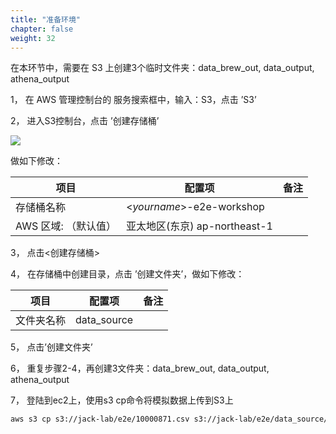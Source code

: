 ```yaml
---
title: "准备环境"
chapter: false
weight: 32
---
```


在本环节中，需要在 S3 上创建3个临时文件夹：data_brew_out, data_output, athena_output



1， 在 AWS 管理控制台的 服务搜索框中，输入：S3，点击 ’S3’

2， 进入S3控制台，点击 ’创建存储桶’

![](/images/LakeHouse/3_0_1_CreateS3Bucket.png)

做如下修改：

| 项目         | 配置项                        | 备注 |
| -------------------- | -------------------------------- | -------------------- |
| 存储桶名称           | <*yourname*>-e2e-workshop     |  |
| AWS 区域: （默认值） | 亚太地区(东京) ap-northeast-1 |  |

3， 点击<创建存储桶>

4， 在存储桶中创建目录，点击 ’创建文件夹’，做如下修改：

| 项目       | 配置项      | 备注 |
| ---------- | ----------- | ---- |
| 文件夹名称 | data_source |      |

5， 点击’创建文件夹’

6， 重复步骤2-4，再创建3文件夹：data_brew_out, data_output, athena_output

7， 登陆到ec2上，使用s3 cp命令将模拟数据上传到S3上

~~~ bash
aws s3 cp s3://jack-lab/e2e/10000871.csv s3://jack-lab/e2e/data_source/10000871.csv
~~~
